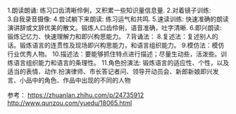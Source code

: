 1.朗读朗诵: 练习口齿清晰伶俐，又积累一些知识量信息量.
2.对着镜子训练:  
3.自我录音摄像:
4.尝试躺下来朗读: 练习运气和共鸣.
5.速读训练: 快速准确的朗读演讲辞或文辞优美的散文。锻炼人口齿伶俐，语音准确，吐字清晰. 
6.即兴朗读: 锻炼记忆力、快速理解力和即兴构思能力。
7.背诵法：
8.复述法：复述别人的话。锻炼语言的连贯性及现场即兴构思能力，和语言组织能力。
9.模仿法：模仿行业优秀人物。
10.描述法：要能够抓住特点进行描述；尽量生动些，活泼些。训练语言组织能力和语言的条理性。
11.角色扮演法: 锻炼语言的适应性、个性，以及适当的表情、动作.扮演律师、市长答记者问、领导开动员会、新郎新娘即兴发言、小品中的角色、作品中出现的不同的人物

参考：
https://zhuanlan.zhihu.com/p/24735912
http://www.qunzou.com/yuedu/18065.html